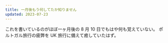 ```yaml
---
title: 一月後もう何してたか知りません
updated: 2023-07-23
---
```


これを書いているのがほぼ一ヶ月後の 8 月 10 日でもはや何も覚えていない。
ポルトガル旅行の疲弊を UK 旅行に備えて癒していたはず。
